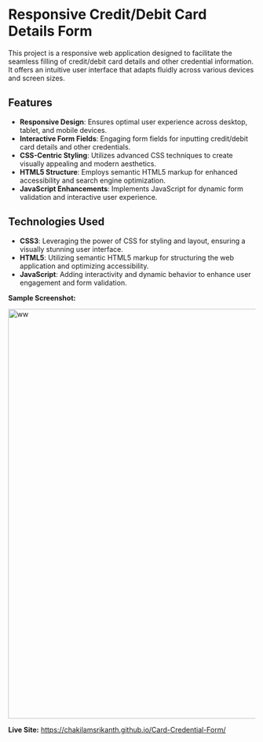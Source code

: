 # Responsive Credit/Debit Card Details Form

This project is a responsive web application designed to facilitate the seamless filling of credit/debit card details and other credential information. It offers an intuitive user interface that adapts fluidly across various devices and screen sizes.

## Features

- **Responsive Design**: Ensures optimal user experience across desktop, tablet, and mobile devices.
- **Interactive Form Fields**: Engaging form fields for inputting credit/debit card details and other credentials.
- **CSS-Centric Styling**: Utilizes advanced CSS techniques to create visually appealing and modern aesthetics.
- **HTML5 Structure**: Employs semantic HTML5 markup for enhanced accessibility and search engine optimization.
- **JavaScript Enhancements**: Implements JavaScript for dynamic form validation and interactive user experience.

## Technologies Used

- **CSS3**: Leveraging the power of CSS for styling and layout, ensuring a visually stunning user interface.
- **HTML5**: Utilizing semantic HTML5 markup for structuring the web application and optimizing accessibility.
- **JavaScript**: Adding interactivity and dynamic behavior to enhance user engagement and form validation.


**Sample Screenshot:**


<img width="833" alt="ww" src="https://github.com/Chakilamsrikanth/Card-Credential-Form/assets/147283839/5be7c8cf-a9d5-4a2d-bbc1-f4fd563b15dc">



**Live Site:** https://chakilamsrikanth.github.io/Card-Credential-Form/
